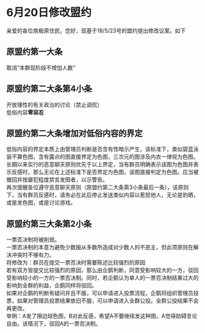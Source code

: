 # 6月20日修改盟约
亲爱的各位南极原住民，您好，现基于18/5/23号的盟约提出修改议案。如下
## 原盟约第一大条
取消“本群现阶段不增加人数”  
## 原盟约第二大条第4小条
开放理性的有关政治的讨论（禁止调侃）  
低俗内容**零容忍**
## 原盟约第二大条增加对低俗内容的界定
低俗内容的界定本质上由管理员判断是否含有性暗示产生，该标准下，类似碧蓝泳装不算色图，含有露点的图直接界定为色图，三次元的图涉及内衣一律视为色图。  
长期以来实行的恶意聊天原则优先于以上界定，当有群员明确表示该图为色图并表示反感时，那么无论在上述标准下是否界定为色图，该图直接判定为色图。应当被撤回并按屡犯程度禁言发图者，以示警告。  
再次提醒各位遵守恶意聊天原则（原盟约第二大条第3小条最后一条），该原则下，当有群员反感时，请务必在此后停止发送类似内容以惹怒他人，无论是豹晒，或是发色图，或是讨论游戏。  
## 原盟约第三大条第2小条
一票否决制将被削弱。  
一票否决制的本意为避免少数服从多数所造成对少数人的不民主，但此项原则在解决冲突时不够有力。  
将修改为：群员在提交一票否决时需要陈述比较强烈的原因  
若有双方皆提交比较强烈的原因，那么由企鹅判断，同意受影响较大的一方，驳回受影响较小的一方的一票否决制。同时，若企鹅认为单人的一票否决制结果过大的影响到全群的利益，企鹅同样将驳回。  
如果对企鹅的判断有疑问并且不服，可以申请进入投票流程，企鹅将组织管理员投票，如果对管理员投票结果依旧不服，可以申请进入全群公投。全群公投结果不会再更改。  
举例：A发了擦边球色图，B对此反感，希望A不要继续发这种图，A觉得妨碍言论自由。该情况下，驳回A的一票否决制。  
